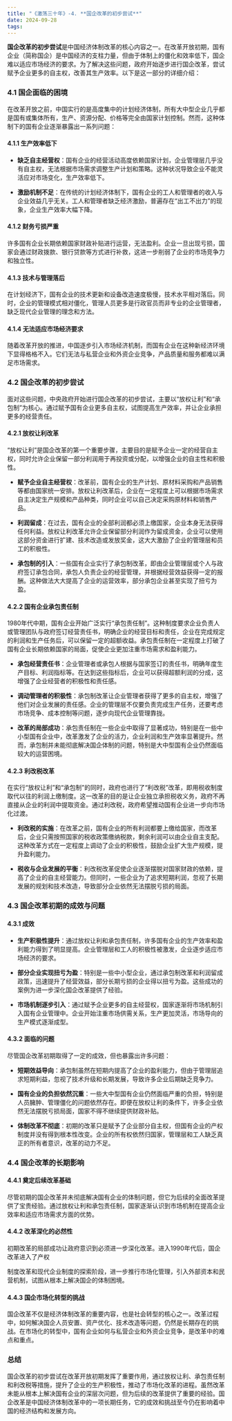 ```yaml
---
title: "《激荡三十年》-4. **国企改革的初步尝试**"
date: 2024-09-28
tags: 
---
```

**国企改革的初步尝试**是中国经济体制改革的核心内容之一。在改革开放初期，国有企业（简称国企）是中国经济的支柱力量，但由于体制上的僵化和效率低下，国企难以适应市场经济的要求。为了解决这些问题，政府开始逐步进行国企改革，尝试赋予企业更多的自主权，改善其生产效率。以下是这一部分的详细介绍：

### 4.1 国企面临的困境

在改革开放之前，中国实行的是高度集中的计划经济体制，所有大中型企业几乎都是国有或集体所有，生产、资源分配、价格等完全由国家计划控制。然而，这种体制下的国有企业逐渐暴露出一系列问题：

#### 4.1.1 生产效率低下
- **缺乏自主经营权**：国有企业的经营活动高度依赖国家计划，企业管理层几乎没有自主权，无法根据市场需求调整生产计划和策略。这种状况导致企业不能灵活应对市场变化，生产效率低下。
  
- **激励机制不足**：在传统的计划经济体制下，国有企业的工人和管理者的收入与企业效益几乎无关。工人和管理者缺乏经济激励，普遍存在“出工不出力”的现象，企业生产效率大幅下降。

#### 4.1.2 财务亏损严重
许多国有企业长期依赖国家财政补贴进行运营，无法盈利。企业一旦出现亏损，国家会通过财政拨款、银行贷款等方式进行补救，这进一步削弱了企业的市场竞争力和独立性。

#### 4.1.3 技术与管理落后
在计划经济下，国有企业的技术更新和设备改造速度极慢，技术水平相对落后。同时，企业的管理模式相对僵化，管理人员更多是行政官员而非专业的企业管理者，缺乏现代企业管理的理念和方法。

#### 4.1.4 无法适应市场经济要求
随着改革开放的推进，中国逐步引入市场经济机制，而国有企业在这种新经济环境下显得格格不入。它们无法与私营企业和外资企业竞争，产品质量和服务都难以满足市场需求。

### 4.2 国企改革的初步尝试

面对这些问题，中央政府开始进行国企改革的初步尝试，主要以“放权让利”和“承包制”为核心。通过赋予国有企业更多自主权，试图提高生产效率，并让企业承担更多的经营责任。

#### 4.2.1 放权让利改革
“放权让利”是国企改革的第一个重要步骤，主要目的是赋予企业一定的经营自主权，同时允许企业保留一部分利润用于再投资或分配，以增强企业的自主性和积极性。

- **赋予企业自主经营权**：改革前，国有企业的生产计划、原材料采购和产品销售等都由国家统一安排。放权让利改革后，企业在一定程度上可以根据市场需求自主决定生产规模和产品种类，同时企业可以自己决定采购原材料和销售产品。
  
- **利润留成**：在过去，国有企业的全部利润都必须上缴国家，企业本身无法获得任何利益。放权让利改革允许企业保留部分利润作为留成资金，企业可以使用这部分资金进行扩建、技术改造或发放奖金，这大大激励了企业的管理层和员工的积极性。

- **承包制的引入**：一些国有企业实行了承包制改革，即由企业管理层或个人与政府签订承包合同，承包人负责企业的经营管理，并根据经营效益获得一定的报酬。这种做法大大提高了企业的运营效率，部分承包企业甚至实现了扭亏为盈。

#### 4.2.2 国有企业承包责任制
1980年代中期，国有企业开始广泛实行“承包责任制”。这种制度要求企业负责人或管理团队与政府签订经营责任书，明确企业的经营目标和责任，企业在完成规定的利润和生产任务后，可以保留一定的超额收益。承包责任制在一定程度上打破了国有企业长期依赖国家的局面，促使企业更加注重市场需求和盈利能力。

- **承包经营责任书**：企业管理者或承包人根据与国家签订的责任书，明确年度生产目标、利润指标等。在达到这些指标后，企业可以获得超额利润的分成，这增强了企业经营者的积极性和责任感。

- **调动管理者的积极性**：承包制改革让企业管理者获得了更多的自主权，增强了他们对企业发展的责任感。企业的管理层不仅要负责完成生产任务，还要考虑市场竞争、成本控制等问题，逐步向现代企业管理靠拢。

- **改革的局部成功**：承包责任制在一些企业中取得了显著成功，特别是在一些中小型国有企业中，改革激发了企业的活力，企业利润和生产效率显著提升。然而，承包制并未能彻底解决国企体制的问题，特别是大中型国有企业仍然面临较大的运营困境。

#### 4.2.3 利改税改革
在实行“放权让利”和“承包制”的同时，政府也进行了“利改税”改革，即用税收制度取代以往的利润上缴制度。这一改革的目的是让企业独立承担税收义务，政府不再直接从企业的利润中提取资金。通过利改税，政府希望推动国有企业进一步向市场化过渡。

- **利改税的实施**：在改革之前，国有企业的所有利润都要上缴给国家，而改革后，企业只需按照国家的税收政策缴纳税款，剩余利润可以由企业自主支配。这种改革方式在一定程度上调动了企业的积极性，鼓励企业扩大生产规模，提升盈利能力。

- **税收与企业发展的平衡**：利改税改革促使企业逐渐摆脱对国家财政的依赖，提高了企业的自主经营能力。但同时，一些企业为了追求短期利润，忽视了长期发展的规划和技术改造，导致部分企业依然无法摆脱亏损的局面。

### 4.3 国企改革初期的成效与问题

#### 4.3.1 成效
- **生产积极性提升**：通过放权让利和承包责任制，许多国有企业的生产效率和盈利能力得到了明显提高。企业管理层和工人的积极性被激发，企业逐步适应市场经济的要求。

- **部分企业实现扭亏为盈**：特别是一些中小型企业，通过承包制改革和利润留成政策，迅速提升了经营效益，部分长期亏损的企业得以扭亏为盈。这些成功的案例为进一步深化国企改革提供了经验。

- **市场机制逐步引入**：通过赋予企业更多的自主经营权，国家逐渐将市场机制引入国有企业管理中。企业开始注重市场供需关系，生产更加灵活，市场导向的生产模式逐渐成型。

#### 4.3.2 面临的问题
尽管国企改革初期取得了一定的成效，但也暴露出许多问题：
- **短期效益导向**：承包制虽然在短期内提高了企业的盈利能力，但由于管理层追求短期利益，忽视了技术升级和长期发展，导致许多企业后期缺乏竞争力。
  
- **国有企业的负担依然沉重**：一些大中型国有企业仍然面临严重的负担，特别是人员臃肿、管理僵化的问题依然存在。即便在放权让利的条件下，许多企业依然无法摆脱亏损局面，国家不得不继续提供财政补贴。
  
- **体制改革不彻底**：初期的改革只是赋予了企业部分自主权，但国有企业的产权制度并没有得到根本性改变。企业的所有权依然归国家，管理层和工人缺乏真正的所有者意识，改革的动力不足。

### 4.4 国企改革的长期影响

#### 4.4.1 奠定后续改革基础
尽管初期的国企改革并未彻底解决国有企业的体制问题，但它为后续的全面改革提供了宝贵经验。通过放权让利和承包责任制，国家逐渐认识到市场机制在提高企业效率和适应市场需求方面的优势。

#### 4.4.2 改革深化的必然性
初期改革的局部成功让政府意识到必须进一步深化改革。进入1990年代后，国企改革进入了产权

制度改革和现代企业制度的探索阶段，进一步推行市场化管理，引入外部资本和民营机制，试图从根本上解决国企的体制困境。

#### 4.4.3 国企市场化转型的挑战
国企改革不仅是经济体制改革的重要内容，也是社会转型的核心之一。改革过程中，如何解决国企人员安置、资产优化、技术改造等问题，仍然是长期存在的挑战。在市场化的转型中，国有企业如何与私营企业和外资企业竞争，是改革中的难点和重点。

### 总结
国企改革的初步尝试在改革开放初期发挥了重要作用，通过放权让利、承包责任制和利改税等措施，提升了企业的生产积极性，推动了市场化改革的进程。虽然改革未能从根本上解决国有企业的深层次问题，但为后续的改革提供了重要的经验。国企改革是中国经济体制改革中的一项长期任务，它的成效和挑战至今仍在影响着中国的经济结构和发展方向。